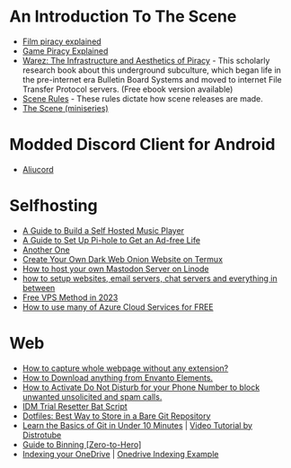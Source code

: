 # An Introduction To The Scene
- [Film piracy explained](https://youtu.be/_wQcQgEMYuI)
- [Game Piracy Explained](https://www.youtube.com/watch?v=8uUJFvSkTfI)
- [Warez: The Infrastructure and Aesthetics of Piracy](https://punctumbooks.com/titles/warez-the-infrastructure-and-aesthetics-of-piracy/) - This scholarly research book about this underground subculture, which began life in the pre-internet era Bulletin Board Systems and moved to internet File Transfer Protocol servers. (Free ebook version available)
- [Scene Rules](https://scenerules.org/) - These rules dictate how scene releases are made.
- [The Scene (miniseries)](https://youtube.com/playlist?list=PLC2FCB2871C396459)

# Modded Discord Client for Android
- [Aliucord](https://graph.org/The-Ultimate-Guide-To-Using-Modded-Discord-on-Android---Aliucord-09-15)

# Selfhosting
- [A Guide to Build a Self Hosted Music Player](https://ozzs.dev/introducing-monobox)
- [A Guide to Set Up Pi-hole to Get an Ad-free Life](https://itsfoss.com/setup-pi-hole/)
- [Another One](https://www.crosstalksolutions.com/the-worlds-greatest-pi-hole-and-unbound-tutorial-2023/)
- [Create Your Own Dark Web Onion Website on Termux](https://termux.xyz/create-your-own-dark-web-onion-website-on-termux/)
- [How to host your own Mastodon Server on Linode](https://www.linode.com/blog/devops/mastodon-server-linode-marketplace/)
- [how to setup websites, email servers, chat servers and everything in between](https://landchad.net/)
- [Free VPS Method in 2023](https://graph.org/FREE-VPS-METHOD-2023-05-15)
- [How to use many of Azure Cloud Services for FREE](https://www.youtube.com/watch?v=EDADrteGBnY)

# Web
- [How to capture whole webpage without any extension?](https://graph.org/How-to-capture-whole-webpage-without-any-extension-06-05)
- [How to Download anything from Envanto Elements.](https://elements.wp.solar/)
- [How to Activate Do Not Disturb for your Phone Number to block unwanted unsolicited and spam calls.](https://beebom.com/how-activate-dnd-jio-airtel-vi-bsnl-india/)
- [IDM Trial Resetter Bat Script](https://graph.org/IDM-Trial-Resetter-Bat-Script-06-05)
- [Dotfiles: Best Way to Store in a Bare Git Repository](https://graph.org/Dotfiles-Best-Way-to-Store-in-a-Bare-Git-Repository-06-05)
- [Learn the Basics of Git in Under 10 Minutes](https://www.freecodecamp.org/news/learn-the-basics-of-git-in-under-10-minutes-da548267cc91/) | [Video Tutorial by Distrotube](https://youtu.be/r4CyUAFMUcY)
- [Guide to Binning [Zero-to-Hero]](https://telegra.ph/Guide-to-Binning-Zero-to-Hero-04-23)
- [Indexing your OneDrive](https://ovi.swo.moe/) | [Onedrive Indexing Example](https://drive.swo.moe/)
